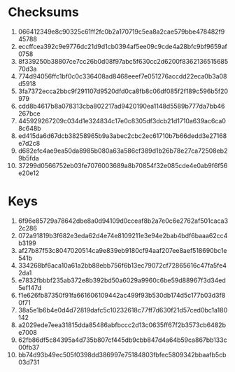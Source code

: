 # Checksums
 1. 066412349e8c90325c61ff2fc0b2a170719c5ea8a2cae579bbe478482f945788
 2. eccffcea392c9e9776dc21d9d1cb0394af5ee09c9cde4a28bfc9bf9659af0758
 3. 8f339250b38807ce7cc26b0d08f97abc5f630cc2d6200f836213651568570d3a
 4. 774d94056ffc1bf0c0c336408ad8468eeef7e051276accdd22eca0b3a08d5918
 5. 3fa7372ecca2bbc9f291107d9520dfd0ca8fb8c06df085f2f189c596b5f20979
 6. cdd8b4617b8a078313cba802217ad9420190ea1148d5589b777da7bb46267bce
 7. 445929267209c034d1e324834c17e0c8305df3dcb21d1710a639ac6ca08c648b
 8. ed415da6d67dcb38258965b9a3abec2cbc2ec61710b7b66dedd3e27168e7d2c8
 9. d682efc4ae9ea50da8985b080a63a586cf389d1b26b78e27ca72508eb29b5fda
10. 37299d0566752eb03fe7076003689a8b70854f32e085cde4e0ab9f6f56e20e12

# Keys
 1. 6f96e85729a78642dbe8a0d94109d0cceaf8b2a7e0c6e2762af501caca32c286
 2. 072a91819b3f682e3eda62d4e74e8109211e3e94e2bab4bdf6baaa62cc4b3199
 3. af27b87f53c8047020514ca9e839eb9180cf94aaf207ee8aef518690bc1e541b
 4. 334268bf6aca10a61a2bb88ebb756f6b13ec79072cf72865616c47fa5fe42da1
 5. e7832fbbbf235ab372e8b392bd50a6029a9960c6be59d88967f3d34ed5ef147d
 6. f1e626fb87350f91fa661606109442ac499f93b530db174d5c177b03d3f80f71
 7. 38a5e1b6b4e0d4d72819dafc5c10232618c77ff7d630f21d57ced0bc1a180142
 8. a2029ede7eea31815dda85486abfbccc2d13c0635ff67f2b3573cb6482be7008
 9. 62fb86df5c84395a4d735b807cf445db9cbb847d4a64b59ca867bb133c00fb37
10. bb74d93b49ec505f0398dd386997e75184803fbfec5809342bbaafb5cb03d731
